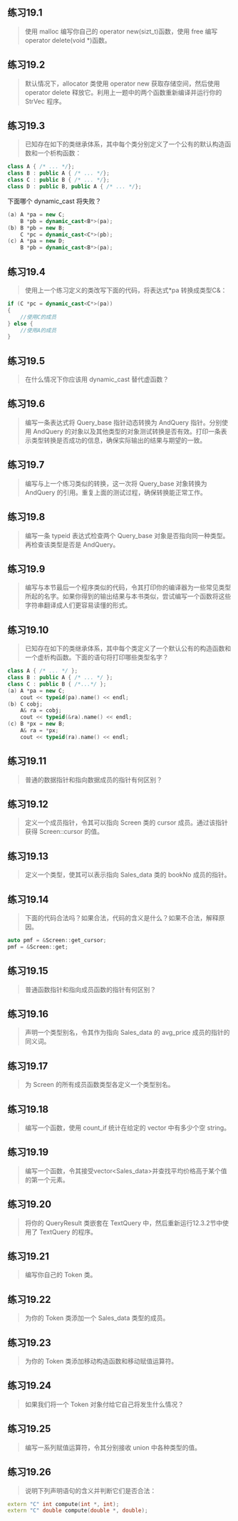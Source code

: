 ## 练习19.1

> 使用 malloc 编写你自己的 operator new(sizt_t)函数，使用 free 编写operator delete(void *)函数。

## 练习19.2

> 默认情况下，allocator 类使用 operator new 获取存储空间，然后使用 operator delete 释放它。利用上一题中的两个函数重新编译并运行你的 StrVec 程序。

## 练习19.3

> 已知存在如下的类继承体系，其中每个类分别定义了一个公有的默认构造函数和一个析构函数：
```cpp
class A { /* ... */};
class B : public A { /* ... */};
class C : public B { /* ... */};
class D : public B, public A { /* ... */};
```
下面哪个 dynamic_cast 将失败？
```cpp
(a) A *pa = new C;
	B *pb = dynamic_cast<B*>(pa);
(b) B *pb = new B;
	C *pc = dynamic_cast<C*>(pb);
(c) A *pa = new D;
	B *pb = dynamic_cast<B*>(pa);
```

## 练习19.4

> 使用上一个练习定义的类改写下面的代码，将表达式*pa 转换成类型C&：
```cpp
if (C *pc = dynamic_cast<C*>(pa))
{
	//使用C的成员
} else {
	//使用A的成员
}
```

## 练习19.5

> 在什么情况下你应该用 dynamic_cast 替代虚函数？

## 练习19.6

> 编写一条表达式将 Query_base 指针动态转换为 AndQuery 指针。分别使用 AndQuery 的对象以及其他类型的对象测试转换是否有效。打印一条表示类型转换是否成功的信息，确保实际输出的结果与期望的一致。

## 练习19.7

> 编写与上一个练习类似的转换，这一次将 Query_base 对象转换为 AndQuery 的引用。重复上面的测试过程，确保转换能正常工作。

## 练习19.8

> 编写一条 typeid 表达式检查两个 Query_base 对象是否指向同一种类型。再检查该类型是否是 AndQuery。

## 练习19.9

> 编写与本节最后一个程序类似的代码，令其打印你的编译器为一些常见类型所起的名字。如果你得到的输出结果与本书类似，尝试编写一个函数将这些字符串翻译成人们更容易读懂的形式。

## 练习19.10

> 已知存在如下的类继承体系，其中每个类定义了一个默认公有的构造函数和一个虚析构函数。下面的语句将打印哪些类型名字？
```cpp
class A { /* ... */ };
class B : public A { /* ... */ };
class C : public B { /*...*/ };
(a) A *pa = new C;
	cout << typeid(pa).name() << endl;
(b) C cobj;
	A& ra = cobj;
	cout << typeid(&ra).name() << endl;
(c) B *px = new B;
	A& ra = *px;
	cout << typeid(ra).name() << endl;
```

## 练习19.11

> 普通的数据指针和指向数据成员的指针有何区别？

## 练习19.12

> 定义一个成员指针，令其可以指向 Screen 类的 cursor 成员。通过该指针获得 Screen::cursor 的值。

## 练习19.13

> 定义一个类型，使其可以表示指向 Sales_data 类的 bookNo 成员的指针。

## 练习19.14

> 下面的代码合法吗？如果合法，代码的含义是什么？如果不合法，解释原因。
```cpp
auto pmf = &Screen::get_cursor;
pmf = &Screen::get;
```

## 练习19.15

> 普通函数指针和指向成员函数的指针有何区别？

## 练习19.16

> 声明一个类型别名，令其作为指向 Sales_data 的 avg_price 成员的指针的同义词。

## 练习19.17

> 为 Screen 的所有成员函数类型各定义一个类型别名。

## 练习19.18

> 编写一个函数，使用 count_if 统计在给定的 vector 中有多少个空 string。

## 练习19.19

> 编写一个函数，令其接受vector<Sales_data>并查找平均价格高于某个值的第一个元素。

## 练习19.20

> 将你的 QueryResult 类嵌套在 TextQuery 中，然后重新运行12.3.2节中使用了 TextQuery 的程序。

## 练习19.21

> 编写你自己的 Token 类。

## 练习19.22

> 为你的 Token 类添加一个 Sales_data 类型的成员。

## 练习19.23

> 为你的 Token 类添加移动构造函数和移动赋值运算符。

## 练习19.24

> 如果我们将一个 Token 对象付给它自己将发生什么情况？

## 练习19.25

> 编写一系列赋值运算符，令其分别接收 union 中各种类型的值。

## 练习19.26

> 说明下列声明语句的含义并判断它们是否合法：
```cpp
extern "C" int compute(int *, int);
extern "C" double compute(double *, double);
```